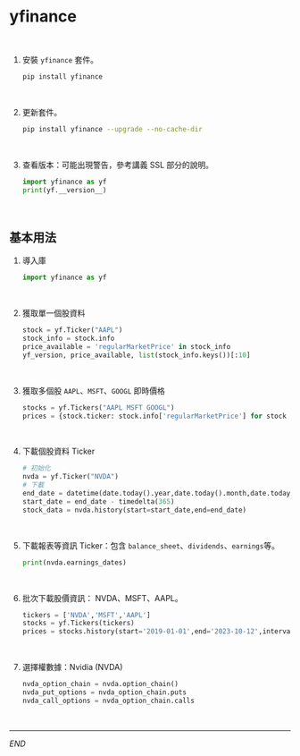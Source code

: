 # yfinance

<br>

1. 安裝 `yfinance` 套件。

    ```bash
    pip install yfinance
    ```

<br>

2. 更新套件。

    ```bash
    pip install yfinance --upgrade --no-cache-dir
    ```

<br>

3. 查看版本：可能出現警告，參考講義 SSL 部分的說明。

    ```python
    import yfinance as yf 
    print(yf.__version__)
    ```

<br>

## 基本用法

1. 導入庫

    ```python
    import yfinance as yf
    ```

<br>

2. 獲取單一個股資料

    ```python
    stock = yf.Ticker("AAPL")
    stock_info = stock.info
    price_available = 'regularMarketPrice' in stock_info
    yf_version, price_available, list(stock_info.keys())[:10]
    ```

<br>

3. 獲取多個股 `AAPL`、`MSFT`、`GOOGL` 即時價格

    ```python
    stocks = yf.Tickers("AAPL MSFT GOOGL")
    prices = {stock.ticker: stock.info['regularMarketPrice'] for stock in stocks.tickers}
    ```

<br>

4. 下載個股資料 Ticker


    ```python
    # 初始化
    nvda = yf.Ticker("NVDA")
    # 下載
    end_date = datetime(date.today().year,date.today().month,date.today().day)
    start_date = end_date - timedelta(365)
    stock_data = nvda.history(start=start_date,end=end_date)
    ```

<br>

5. 下載報表等資訊 Ticker：包含 `balance_sheet`、`dividends`、`earnings`等。

    ```python
    print(nvda.earnings_dates)
    ```

<br>

6. 批次下載股價資訊： NVDA、MSFT、AAPL。

    ```python
    tickers = ['NVDA','MSFT','AAPL']
    stocks = yf.Tickers(tickers)
    prices = stocks.history(start='2019-01-01',end='2023-10-12',interval='1wk')
    ```

<br>

7. 選擇權數據：Nvidia (NVDA)

    ```python
    nvda_option_chain = nvda.option_chain()
    nvda_put_options = nvda_option_chain.puts
    nvda_call_options = nvda_option_chain.calls
    ```

<br>

---

_END_